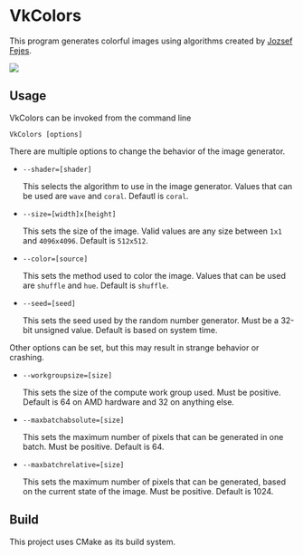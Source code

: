# VkColors

This program generates colorful images using algorithms created by [Jozsef Fejes](http://joco.name/2014/03/02/all-rgb-colors-in-one-image/).

![](https://i.imgur.com/jwsbkkK.png)

## Usage

VkColors can be invoked from the command line

```console
VkColors [options]
```

There are multiple options to change the behavior of the image generator.

- `--shader=[shader]`

  This selects the algorithm to use in the image generator. Values that can be used are `wave` and `coral`. Defautl is `coral`.

- `--size=[width]x[height]`

  This sets the size of the image. Valid values are any size between `1x1` and `4096x4096`. Default is `512x512`.

- `--color=[source]`

  This sets the method used to color the image. Values that can be used are `shuffle` and `hue`. Default is `shuffle`.

- `--seed=[seed]`

  This sets the seed used by the random number generator. Must be a 32-bit unsigned value. Default is based on system time.

Other options can be set, but this may result in strange behavior or crashing.

- `--workgroupsize=[size]`

  This sets the size of the compute work group used. Must be positive. Default is 64 on AMD hardware and 32 on anything else.

- `--maxbatchabsolute=[size]`

  This sets the maximum number of pixels that can be generated in one batch. Must be positive. Default is 64.

- `--maxbatchrelative=[size]`

  This sets the maximum number of pixels that can be generated, based on the current state of the image. Must be positive. Default is 1024.

## Build

This project uses CMake as its build system.
